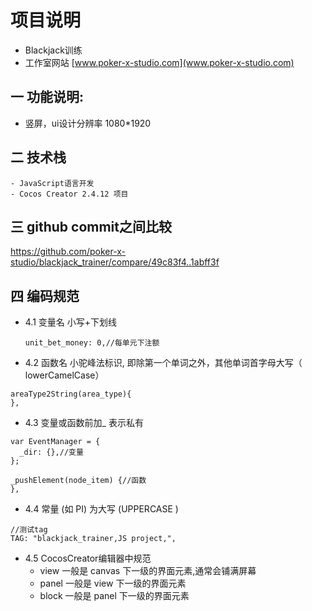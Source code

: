 # 项目说明
- Blackjack训练
- 工作室网站 [www.poker-x-studio.com](www.poker-x-studio.com)

## 一 功能说明:
  - 竖屏，ui设计分辨率 1080*1920


## 二 技术栈
    - JavaScript语言开发
    - Cocos Creator 2.4.12 项目

## 三 github commit之间比较
 https://github.com/poker-x-studio/blackjack_trainer/compare/49c83f4..1abff3f


 ## 四 编码规范
 - 4.1 变量名 小写+下划线 
    ```
    unit_bet_money: 0,//每单元下注额
    ```
 - 4.2 函数名 小驼峰法标识, 即除第一个单词之外，其他单词首字母大写（ lowerCamelCase）
  ```
  areaType2String(area_type){
  },
  ``` 
 - 4.3 变量或函数前加_ 表示私有
  ```
  var EventManager = {
    _dir: {},//变量
  };

  _pushElement(node_item) {//函数
  },
  ```
 - 4.4 常量 (如 PI) 为大写 (UPPERCASE )
  ```
  //测试tag
  TAG: "blackjack_trainer,JS project,",
  ```
 - 4.5 CocosCreator编辑器中规范
   - view 一般是 canvas 下一级的界面元素,通常会铺满屏幕
   - panel 一般是 view 下一级的界面元素
   - block 一般是 panel 下一级的界面元素
